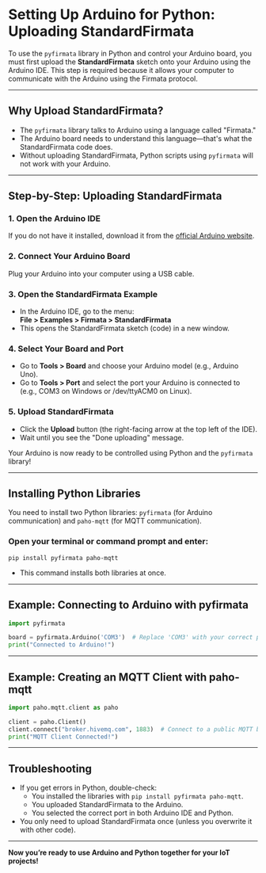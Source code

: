 # Setting Up Arduino for Python: Uploading StandardFirmata

To use the `pyfirmata` library in Python and control your Arduino board, you must first upload the **StandardFirmata** sketch onto your Arduino using the Arduino IDE. This step is required because it allows your computer to communicate with the Arduino using the Firmata protocol.

---

## Why Upload StandardFirmata?

- The `pyfirmata` library talks to Arduino using a language called "Firmata."
- The Arduino board needs to understand this language—that's what the StandardFirmata code does.
- Without uploading StandardFirmata, Python scripts using `pyfirmata` will not work with your Arduino.

---

## Step-by-Step: Uploading StandardFirmata

### 1. Open the Arduino IDE

If you do not have it installed, download it from the [official Arduino website](https://www.arduino.cc/en/software).

### 2. Connect Your Arduino Board

Plug your Arduino into your computer using a USB cable.

### 3. Open the StandardFirmata Example

- In the Arduino IDE, go to the menu:  
  **File > Examples > Firmata > StandardFirmata**
- This opens the StandardFirmata sketch (code) in a new window.

### 4. Select Your Board and Port

- Go to **Tools > Board** and choose your Arduino model (e.g., Arduino Uno).
- Go to **Tools > Port** and select the port your Arduino is connected to (e.g., COM3 on Windows or /dev/ttyACM0 on Linux).

### 5. Upload StandardFirmata

- Click the **Upload** button (the right-facing arrow at the top left of the IDE).
- Wait until you see the "Done uploading" message.

Your Arduino is now ready to be controlled using Python and the `pyfirmata` library!

---

## Installing Python Libraries

You need to install two Python libraries: `pyfirmata` (for Arduino communication) and `paho-mqtt` (for MQTT communication).

### Open your terminal or command prompt and enter:

```
pip install pyfirmata paho-mqtt
```

- This command installs both libraries at once.

---

## Example: Connecting to Arduino with pyfirmata

```python
import pyfirmata

board = pyfirmata.Arduino('COM3')  # Replace 'COM3' with your correct port
print("Connected to Arduino!")
```

---

## Example: Creating an MQTT Client with paho-mqtt

```python
import paho.mqtt.client as paho

client = paho.Client()
client.connect("broker.hivemq.com", 1883)  # Connect to a public MQTT broker
print("MQTT Client Connected!")
```

---

## Troubleshooting

- If you get errors in Python, double-check:
  - You installed the libraries with `pip install pyfirmata paho-mqtt`.
  - You uploaded StandardFirmata to the Arduino.
  - You selected the correct port in both Arduino IDE and Python.
- You only need to upload StandardFirmata once (unless you overwrite it with other code).

---

**Now you’re ready to use Arduino and Python together for your IoT projects!**
